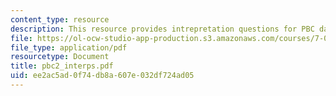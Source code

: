 ```yaml
---
content_type: resource
description: This resource provides intrepretation questions for PBC day 2.
file: https://ol-ocw-studio-app-production.s3.amazonaws.com/courses/7-02-experimental-biology-communication-spring-2005/ee2ac5ad0f74db8a607e032df724ad05_pbc2_interps.pdf
file_type: application/pdf
resourcetype: Document
title: pbc2_interps.pdf
uid: ee2ac5ad-0f74-db8a-607e-032df724ad05
---
```

